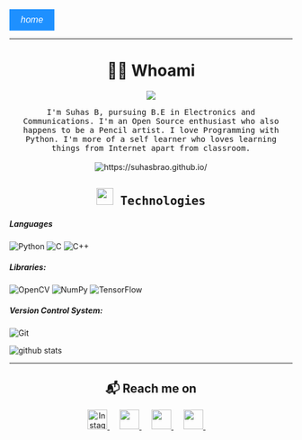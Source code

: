 <link rel="stylesheet" href="https://fonts.googleapis.com/icon?family=Material+Icons">
<style>
  .btn {
    background-color: DodgerBlue;
    border: none;
    color: white;
    padding: 10px 20px;
    font-size: 16px;
    cursor: pointer;
  }
  /* Darker background on mouse-over */
  .btn:hover {
    background-color: RoyalBlue;
  }
  .back-to-top {
    background-color: #04AA6D;
    color: #FFFFFF;
    opacity: 0;
    transition: opacity .6s ease-in-out;
    z-index: 999;
    position: fixed;
    right: 20px;
    bottom: 20px;
    width: 50px;
    height: 50px;
    box-sizing: border-box;
    border-radius: 50%;
  }
  a.back-to-top {
    font-weight: 1000;
    letter-spacing: 2px;
    font-size: 14px;
    text-transform: uppercase;
    text-align: center;
    line-height: 1.6;
    padding-left: 2px;
    padding-top: 14px;
  }
  .back-to-top:hover, .back-to-top:focus, .back-to-top:visited {
    color: white;
  }
  .back-to-top.show {
    opacity: 1;
  }
</style>

<a href="https://suhasbrao.github.io/" >
  <button class="btn"><i class="material-icons">home</i>
  </button>
 </a>

<a href="https://suhasbrao.github.io/about.html" id="back-to-top" class="back-to-top" style="display: inline;">Top</a>

<!-- Fades in the button when you scroll down -->
<script>
  var link = document.getElementById("back-to-top");
  var amountScrolled = 250;

  window.addEventListener('scroll', function(e) {
      if ( window.pageYOffset > amountScrolled ) {
          link.classList.add('show');
      } else {
          link.className = 'back-to-top';
      }
  });  
<!-- Scrolls to Top -->
  link.addEventListener('click', function(e) {
      e.preventDefault();

      var distance = 0 - window.pageYOffset;
      var increments = distance/(500/16);
      function animateScroll() {
          window.scrollBy(0, increments);
          if (window.pageYOffset <= document.body.offsetTop) {
              clearInterval(runAnimation);
          }
      };
      // Loop the animation function
      var runAnimation = setInterval(animateScroll, 16);
  });
</script>
---

<!--<h1 align="center"> 👋 </h1>-->

<h1 align="center"> 👨‍💻 Whoami </h1>

<p align = "center"> 
<img src = "https://images.weserv.nl/?url=https://raw.githubusercontent.com/SuhasBRao/SuhasBRao.github.io/master/assets/Profile (2).jpg?&h=300&w=300&fit=cover&mask=circle&maxage=7d&l=8" />
</p>
<!--https://github.com/neutraltone/awesome-stock-resources/blob/master/img/splash.jpg?raw=true-->

<p align="center">
  <samp>I'm Suhas B, pursuing B.E in Electronics and Communications. I'm an Open Source enthusiast who also happens to be a Pencil artist. I love Programming with Python.
   I'm more of a self learner who loves learning things from Internet apart from classroom.
  </samp>
  <br><br>
  <img src="https://komarev.com/ghpvc/?username=SuhasBRao&color=green&style=flat" color=green alt="https://suhasbrao.github.io/" /> 
 
  <!--<img src="https://komarev.com/ghpvc/?username=SuhasBRao" color=green alt="https://github.com/SuhasBRao" /> -->
</p>

<h2 align = "center" >
 <samp> <img src = "https://image.flaticon.com/icons/png/128/1087/1087840.png" width = 30 height = 30 />
  Technologies
 </samp>
</h2>

##### Languages

  <img alt="Python" src="https://img.shields.io/badge/Python-3776AB?logo=python&logoColor=white&style=for-the-badge" />
  <img alt="C" src="https://img.shields.io/badge/C-A8B9CC?logo=c&logoColor=white&style=for-the-badge" />
  <img alt="C++" src="https://img.shields.io/badge/C++-00599C?logo=c++&logoColor=white&style=for-the-badge" />

##### Libraries:

  <img alt="OpenCV" src="https://img.shields.io/badge/OpenCV-5C3EE8?logo=opencv5&logoColor=white&style=for-the-badge" />
  <img alt="NumPy" src="https://img.shields.io/badge/NumPy-013243?logo=numpy3&logoColor=white&style=for-the-badge" />
  <img alt="TensorFlow" src="https://img.shields.io/badge/TensorFlow-FF6F00?logo=tensorflow&logoColor=white&style=for-the-badge" />

##### Version Control System:

<img alt="Git" src="https://img.shields.io/badge/Git-F05032?logo=git&logoColor=white&style=for-the-badge" />


![github stats](https://github-readme-stats.vercel.app/api?username=SuhasBRao)
<!--![Top Languages Card](https://github-readme-stats.vercel.app/api/top-langs/?username=SuhasBRao)
-->

---

<h2  align="center">&#x1F4EC; Reach me on</h2>

<p align = "center">  
<a href="https://www.instagram.com/suhasbrao/">
  <img
    alt="Instagram"
    src = "https://image.flaticon.com/icons/png/128/185/185985.png"
    width = 35
    height = 35
   />
</a>
&emsp;
<a href="mailto:raos04567@gmail.com?subject=Hello%20Suhas B,%20From%20Github">
  <img 
    src = "https://image.flaticon.com/icons/png/128/552/552486.png"
    width = 35
    height = 35   
 />
</a>
&emsp;
<a href="https://in.linkedin.com/in/suhasbrao?trk=profile-badge">
  <img 
    src = "https://image.flaticon.com/icons/png/128/185/185964.png"
    width = 35
    height = 35   
 />
</a>
&emsp;
<a href="https://www.quora.com/profile/Suhas-Rao-66">
  <img 
    src = "https://image.flaticon.com/icons/png/128/185/185976.png"
    width = 35
    height = 35   
 />
</a>
&nbsp;&nbsp;&nbsp;&nbsp;
</p>


